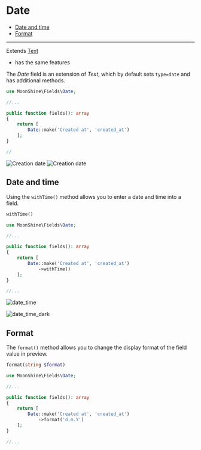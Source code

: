 # Date

- [Date and time](#date-and-time)
- [Format](#format)

---

Extends [Text](https://moonshine-laravel.com/docs/resource/fields/fields-text)  
* has the same features

The *Date* field is an extension of *Text*, which by default sets `type=date` and has additional methods.

```php
use MoonShine\Fields\Date;

//...

public function fields(): array
{
    return [
        Date::make('Created at', 'created_at')
    ];
}

//
```

![Creation date](https://moonshine-laravel.com/screenshots/date_dark.png)
![Creation date](https://moonshine-laravel.com/screenshots/date.png)

<a name="date-and-time"></a>
## Date and time
Using the `withTime()` method allows you to enter a date and time into a field.

```php
withTime()
```

```php
use MoonShine\Fields\Date;

//...

public function fields(): array
{
    return [
        Date::make('Created at', 'created_at')
            ->withTime()
    ];
}

//...
```

![date_time](https://moonshine-laravel.com/screenshots/date_time.png)

![date_time_dark](https://moonshine-laravel.com/screenshots/date_time_dark.png)

<a name="format"></a>
## Format

The `format()` method allows you to change the display format of the field value in preview.

```php
format(string $format)
```

```php
use MoonShine\Fields\Date;

//...

public function fields(): array
{
    return [
        Date::make('Created at', 'created_at')
            ->format('d.m.Y')
    ];
}

//...
```
